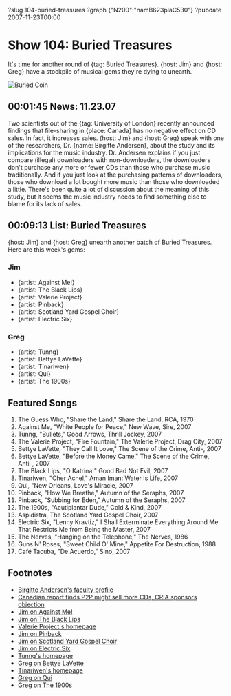 ?slug 104-buried-treasures
?graph {"N200":"namB623plaC530"}
?pubdate 2007-11-23T00:00

# Show 104: Buried Treasures
It's time for another round of {tag: Buried Treasures}. {host: Jim} and {host: Greg} have a stockpile of musical gems they're dying to unearth.

![Buried Coin](http://static.soundopinions.org/images/buriedtreasures/buriedcoin.jpg)

## 00:01:45 News: 11.23.07
Two scientists out of the {tag: University of London} recently announced findings that file-sharing in {place: Canada} has no negative effect on CD sales. In fact, it increases sales. {host: Jim} and {host: Greg} speak with one of the researchers, Dr. {name: Birgitte Andersen}, about the study and its implications for the music industry. Dr. Andersen explains if you just compare (illegal) downloaders with non-downloaders, the downloaders don't purchase any more or fewer CDs than those who purchase music traditionally. And if you just look at the purchasing patterns of downloaders, those who download a lot bought more music than those who downloaded a little. There's been quite a lot of discussion about the meaning of this study, but it seems the music industry needs to find something else to blame for its lack of sales.

## 00:09:13 List: Buried Treasures
{host: Jim} and {host: Greg} unearth another batch of Buried Treasures. Here are this week's gems:

### Jim
- {artist: Against Me!}
- {artist: The Black Lips} 
- {artist: Valerie Project}
- {artist: Pinback}
- {artist: Scotland Yard Gospel Choir}
- {artist: Electric Six}

### Greg
- {artist: Tunng}
- {artist: Bettye LaVette}
- {artist: Tinariwen}
- {artist: Qui}
- {artist: The 1900s}

## Featured Songs
1. The Guess Who, "Share the Land," Share the Land, RCA, 1970
2. Against Me, "White People for Peace," New Wave, Sire, 2007
3. Tunng, "Bullets," Good Arrows, Thrill Jockey, 2007
4. The Valerie Project, "Fire Fountain," The Valerie Project, Drag City, 2007
5. Bettye LaVette, "They Call It Love," The Scene of the Crime, Anti-, 2007
6. Bettye LaVette, "Before the Money Came," The Scene of the Crime, Anti-, 2007
7. The Black Lips, "O Katrina!" Good Bad Not Evil, 2007
8. Tinariwen, "Cher Achel," Aman Iman: Water Is Life, 2007
9. Qui, "New Orleans, Love's Miracle, 2007
10. Pinback, "How We Breathe," Autumn of the Seraphs, 2007
11. Pinback, "Subbing for Eden," Autumn of the Seraphs, 2007
12. The 1900s, "Acutiplantar Dude," Cold & Kind, 2007
13. Aspidistra, The Scotland Yard Gospel Choir, 2007
14. Electric Six, "Lenny Kravtiz," I Shall Exterminate Everything Around Me That Restricts Me from Being the Master, 2007
15. The Nerves, "Hanging on the Telephone," The Nerves, 1986
16. Guns N' Roses, "Sweet Child O' Mine," Appetite For Destruction, 1988
17. Café Tacuba, "De Acuerdo," Sino, 2007

## Footnotes
- [Birgitte Andersen's faculty profile](http://www.bbk.ac.uk/management/our-staff/academics/andersen)
- [Canadian report finds P2P might sell more CDs, CRIA sponsors objection](http://arstechnica.com/news.ars/post/20071120-canadian-report-finds-file-swapping-not-so-bad.html)
- [Jim on Against Me!](http://www.jimdero.com/News2007/AgainstMe.htm)
- [Jim on The Black Lips](http://www.jimdero.com/News2007/Black%20Lips.htm)
- [Valerie Project's homepage](http://www.valerieproject.org/)
- [Jim on Pinback](http://www.jimdero.com/News2007/Pinback.htm)
- [Jim on Scotland Yard Gospel Choir](http://www.jimdero.com/News2007/scotlandyardgospelchoir.htm)
- [Jim on Electric Six](http://www.jimdero.com/News2007/ElectricSix.htm)
- [Tunng's homepage](http://www.tunng.co.uk/)
- [Greg on Bettye LaVette](http://leisureblogs.chicagotribune.com/turn_it_up/2007/09/soul-survivor-b.html)
- [Tinariwen's homepage](http://www.tinariwen.com/)
- [Greg on Qui](http://leisureblogs.chicagotribune.com/turn_it_up/2007/09/bloody-good-sho.html)
- [Greg on The 1900s](http://leisureblogs.chicagotribune.com/turn_it_up/2007/09/the-1900s-lose-.html)
